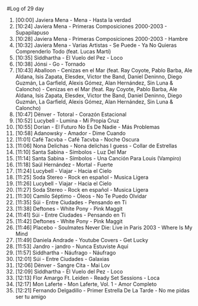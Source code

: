 #Log of 29 day

1. [00:00] Javiera Mena - Mena - Hasta la verdad
1. [10:24] Javiera Mena - Primeras Composiciones 2000-2003 - Supapilapuso
1. [10:28] Javiera Mena - Primeras Composiciones 2000-2003 - Hambre
1. [10:32] Javiera Mena - Varias Artistas - Se Puede - Ya No Quieras Comprenderlo Todo (feat. Lucas Martí)
1. [10:35] Siddhartha - El Vuelo del Pez - Loco
1. [10:38] Jónsi - Go - Tornado
1. [10:43] Aballoon - Cenizas en el Mar (feat. Ray Coyote, Pablo Barba, Ale Aldana, Isis Zapata, Elesdex, Victor the Band, Daniel Deninno, Diego Guzmán, La Garfield, Alexis Gómez, Alan Hernández, Sin Luna & Caloncho) - Cenizas en el Mar (feat. Ray Coyote, Pablo Barba, Ale Aldana, Isis Zapata, Elesdex, Victor the Band, Daniel Deninno, Diego Guzmán, La Garfield, Alexis Gómez, Alan Hernández, Sin Luna & Caloncho)
1. [10:47] Dënver - Totoral - Corazón Estacional
1. [10:52] Lucybell - Lumina - Mi Propia Cruz
1. [10:55] Dorian - El Futuro No Es De Nadie - Más Problemas
1. [10:58] Adanowsky - Amador - Dime Cuando
1. [11:01] Café Tacvba - Café Tacvba - Noche Oscura
1. [11:06] Nona Delichas - Nona delichas I guess - Collar de Estrellas
1. [11:10] Santa Sabina - Símbolos - Luz Del Mar
1. [11:14] Santa Sabina - Símbolos - Una Canción Para Louis (Vampiro)
1. [11:18] Saúl Hernández - Mortal - Fuerte
1. [11:24] Lucybell - Viajar - Hacia el Cielo
1. [11:25] Soda Stereo - Rock en español - Musica Ligera
1. [11:26] Lucybell - Viajar - Hacia el Cielo
1. [11:27] Soda Stereo - Rock en español - Musica Ligera
1. [11:30] Camilo Séptimo - Óleos - No Te Puedo Olvidar
1. [11:35] Súi - Entre Ciudades - Pensando en Ti
1. [11:38] Deftones - White Pony - Pink Maggit
1. [11:41] Súi - Entre Ciudades - Pensando en Ti
1. [11:42] Deftones - White Pony - Pink Maggit
1. [11:46] Placebo - Soulmates Never Die: Live in Paris 2003 - Where Is My Mind
1. [11:49] Daniela Andrade - Youtube Covers - Get Lucky
1. [11:53] Jandro - jandro - Nunca Estuviste Aquí
1. [11:57] Siddhartha - Náufrago - Náufrago
1. [12:01] Súi - Entre Ciudades - Galaxias
1. [12:06] Dënver - Sangre Cita - Mai Lov
1. [12:09] Siddhartha - El Vuelo del Pez - Loco
1. [12:13] Flor Amargo Ft. Leiden - Ready Set Sessions - Loca
1. [12:17] Mon Laferte - Mon Laferte, Vol. 1 - Amor Completo
1. [12:21] Fernando Delgadillo - Primer Estrella De La Tarde - No me pidas ser tu amigo

